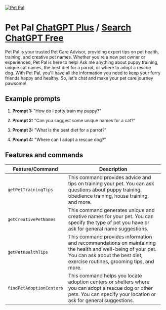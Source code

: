 
[![Pet Pal](https://files.oaiusercontent.com/file-uCCxxu2M4KzfzDCQ9aqETGoD?se=2123-10-19T19%3A38%3A33Z&sp=r&sv=2021-08-06&sr=b&rscc=max-age%3D31536000%2C%20immutable&rscd=attachment%3B%20filename%3D6c858a7e-4c35-47d1-ac0f-82af8df7ed51.png&sig=wIF5K9xrn2aNJcF1oMLnS1Bx4HvsrNoCnOjeZ/Mvsb0%3D)](https://chat.openai.com/g/g-rMjsCA7Yf-pet-pal)

# Pet Pal [ChatGPT Plus](https://chat.openai.com/g/g-rMjsCA7Yf-pet-pal) / [Search ChatGPT Free](https://gptcall.net/index.html#/?search=Pet%20Pal)

Pet Pal is your trusted Pet Care Advisor, providing expert tips on pet health, training, and creative pet names. Whether you're a new pet owner or experienced, Pet Pal is here to help! Ask me anything about puppy training, unique cat names, the best diet for a parrot, or where to adopt a rescue dog. With Pet Pal, you'll have all the information you need to keep your furry friends happy and healthy. So, let's chat and make your pet care journey pawsome!

## Example prompts

1. **Prompt 1:** "How do I potty train my puppy?"

2. **Prompt 2:** "Can you suggest some unique names for a cat?"

3. **Prompt 3:** "What is the best diet for a parrot?"

4. **Prompt 4:** "Where can I adopt a rescue dog?"

## Features and commands

| Feature/Command | Description |
| --- | --- |
| `getPetTrainingTips` | This command provides advice and tips on training your pet. You can ask questions about puppy training, obedience training, house training, and more. |
| `getCreativePetNames` | This command generates unique and creative names for your pet. You can specify the type of pet you have or ask for general name suggestions. |
| `getPetHealthTips` | This command provides information and recommendations on maintaining the health and well-being of your pet. You can ask about the best diet, exercise routines, grooming tips, and more. |
| `findPetAdoptionCenters` | This command helps you locate adoption centers or shelters where you can adopt a rescue dog or other pets. You can specify your location or ask for general suggestions. |



